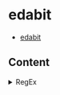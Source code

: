 # edabit

-   [edabit](https://edabit.com/)

## Content

<details>
  <summary>  RegEx </summary>

-   [RegEx X-A: Word Character Class](./RegEx/RegEx_X-A_Word-Character-Class.md)

-   [RegEx XV: Alternation]()

</details>